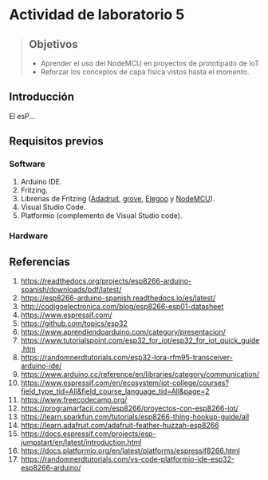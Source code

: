 # Actividad de laboratorio 5

> ## Objetivos
> * Aprender el uso del NodeMCU en proyectos de prototipado de IoT
> * Reforzar los conceptos de capa fisica vistos hasta el momento.

## Introducción

El esP...

## Requisitos previos

### Software

1. Arduino IDE.
2. Fritzing.
3. Librerias de Fritzing ([Adadruit](https://learn.adafruit.com/using-the-adafruit-library-with-fritzing/import-the-library-into-fritzing), [grove](https://github.com/Seeed-Studio/fritzing_parts), [Elegoo](https://github.com/marcinwisniowski/ElegooFritzingBin) y [NodeMCU](https://github.com/AchimPieters/Fritzing-Custom-Parts/releases/tag/0.0.1)).
4. Visual Studio Code.
5. Platformio (complemento de Visual Studio code). 

### Hardware



## Referencias

1. https://readthedocs.org/projects/esp8266-arduino-spanish/downloads/pdf/latest/
2. https://esp8266-arduino-spanish.readthedocs.io/es/latest/
3. http://codigoelectronica.com/blog/esp8266-esp01-datasheet
4. https://www.espressif.com/
5. https://github.com/topics/esp32
6. https://www.aprendiendoarduino.com/category/presentacion/
7. https://www.tutorialspoint.com/esp32_for_iot/esp32_for_iot_quick_guide.htm
8. https://randomnerdtutorials.com/esp32-lora-rfm95-transceiver-arduino-ide/
9. https://www.arduino.cc/reference/en/libraries/category/communication/
10. https://www.espressif.com/en/ecosystem/iot-college/courses?field_type_tid=All&field_course_language_tid=All&page=2
11. https://www.freecodecamp.org/
12. https://programarfacil.com/esp8266/proyectos-con-esp8266-iot/
13. https://learn.sparkfun.com/tutorials/esp8266-thing-hookup-guide/all
14. https://learn.adafruit.com/adafruit-feather-huzzah-esp8266
15. https://docs.espressif.com/projects/esp-jumpstart/en/latest/introduction.html
16. https://docs.platformio.org/en/latest/platforms/espressif8266.html
17. https://randomnerdtutorials.com/vs-code-platformio-ide-esp32-esp8266-arduino/

